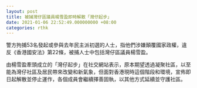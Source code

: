 ```yaml
---
layout: post
title: 被捕灣仔區議員楊雪盈即時解散「灣仔起步」
date: 2021-01-06 22:52:49.000000000 +08:00
categories: rthk
---
```


警方拘捕53名發起或參與去年民主派初選的人士，指他們涉嫌顛覆國家政權，違反《香港國安法》第22條，被捕人士中包括灣仔區議員楊雪盈。

由楊雪盈牽頭成立的「灣仔起步」在社交網站表示，原本期望透過凝聚社區，以至能為灣仔社區及居民帶來改變和新氣象，但面對香港現時這個階段和環境，宣佈即日起解散並停止運作，各個成員會繼續擇善固執，以其他方式延續並守護社區。

